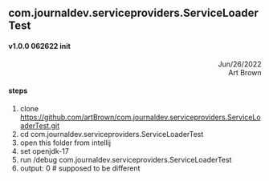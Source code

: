 
## com.journaldev.serviceproviders.ServiceLoaderTest
#### v1.0.0 062622 init
<div style="text-align: right"> Jun/26/2022 </div>
<div style="text-align: right"> Art Brown </div>

#### steps
1. clone https://github.com/artBrown/com.journaldev.serviceproviders.ServiceLoaderTest.git
2. cd com.journaldev.serviceproviders.ServiceLoaderTest
3. open this folder from intellij
4. set openjdk-17
5. run /debug com.journaldev.serviceproviders.ServiceLoaderTest
6. output: 0 # supposed to be different